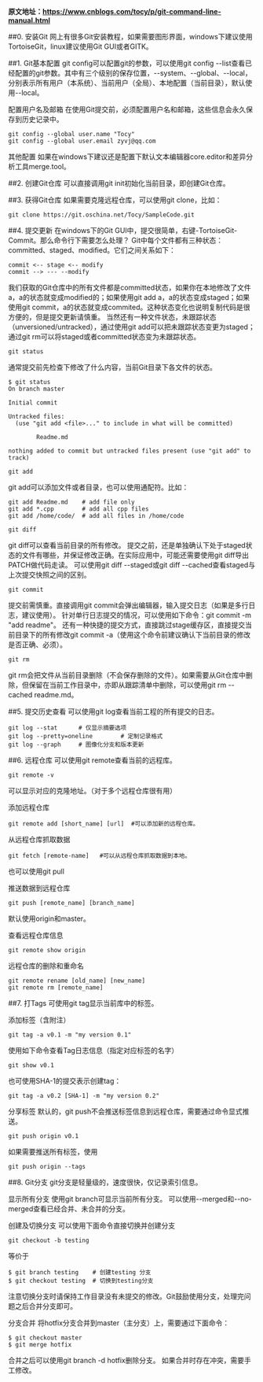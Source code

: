 **原文地址：https://www.cnblogs.com/tocy/p/git-command-line-manual.html**

##0. 安装Git
网上有很多Git安装教程，如果需要图形界面，windows下建议使用TortoiseGit，linux建议使用Git GUI或者GITK。

##1. Git基本配置
git config可以配置git的参数，可以使用git config --list查看已经配置的git参数。其中有三个级别的保存位置，--system、--global、--local，分别表示所有用户（本系统）、当前用户（全局）、本地配置（当前目录），默认使用--local。

配置用户名及邮箱
在使用Git提交前，必须配置用户名和邮箱，这些信息会永久保存到历史记录中。
```git
git config --global user.name "Tocy"
git config --global user.email zyvj@qq.com
```

其他配置
如果在windows下建议还是配置下默认文本编辑器core.editor和差异分析工具merge.tool。

##2. 创建Git仓库
可以直接调用git init初始化当前目录，即创建Git仓库。

##3. 获得Git仓库
如果需要克隆远程仓库，可以使用git clone，比如：
```git
git clone https://git.oschina.net/Tocy/SampleCode.git
```
##4. 提交更新
在windows下的Git GUI中，提交很简单，右键-TortoiseGit-Commit。那么命令行下需要怎么处理？
Git中每个文件都有三种状态：committed、staged、modified。它们之间关系如下：
```git
commit <-- stage <-- modify
commit --> --- --modify
```

我们获取的Git仓库中的所有文件都是committed状态，如果你在本地修改了文件a，a的状态就变成modified的；如果使用git add a，a的状态变成staged；如果使用git commit，a的状态就变成commited。这种状态变化也说明复制代码是很方便的，但是提交更新请慎重。
当然还有一种文件状态，未跟踪状态（unversioned/untracked），通过使用git add可以把未跟踪状态变更为staged；通过git rm可以将staged或者committed状态变为未跟踪状态。
```git
git status
```
通常提交前先检查下修改了什么内容，当前Git目录下各文件的状态。
```git
$ git status
On branch master

Initial commit

Untracked files:
  (use "git add <file>..." to include in what will be committed)

        Readme.md

nothing added to commit but untracked files present (use "git add" to track)
```
```git
git add
```
git add可以添加文件或者目录，也可以使用通配符。比如：
```git
git add Readme.md    # add file only
git add *.cpp        # add all cpp files
git add /home/code/  # add all files in /home/code
```
```git
git diff
```
git diff可以查看当前目录的所有修改。
提交之前，还是单独确认下处于staged状态的文件有哪些，并保证修改正确。在实际应用中，可能还需要使用git diff导出PATCH做代码走读。
可以使用git diff --staged或git diff --cached查看staged与上次提交快照之间的区别。
```git
git commit
```
提交前需慎重。直接调用git commit会弹出编辑器，输入提交日志（如果是多行日志，建议使用）。
针对单行日志提交的情况，可以使用如下命令：git commit -m "add readme"。
还有一种快捷的提交方式，直接跳过stage缓存区，直接提交当前目录下的所有修改git commit -a（使用这个命令前建议确认下当前目录的修改是否正确、必须）。
```git
git rm
```
git rm会把文件从当前目录删除（不会保存删除的文件）。如果需要从Git仓库中删除，但保留在当前工作目录中，亦即从跟踪清单中删除，可以使用git rm --cached readme.md。

##5. 提交历史查看
可以使用git log查看当前工程的所有提交的日志。
```git
git log --stat      # 仅显示摘要选项
git log --pretty=oneline        # 定制记录格式
git log --graph     # 图像化分支和版本更新
```

##6. 远程仓库
可以使用git remote查看当前的远程库。
```git
git remote -v
```
可以显示对应的克隆地址。（对于多个远程仓库很有用）

添加远程仓库
```git
git remote add [short_name] [url]  #可以添加新的远程仓库。
```
从远程仓库抓取数据
```git
git fetch [remote-name]   #可以从远程仓库抓取数据到本地。
```
也可以使用git pull

推送数据到远程仓库
```git
git push [remote_name] [branch_name]
```
默认使用origin和master。

查看远程仓库信息
```git
git remote show origin
```
远程仓库的删除和重命名
```git
git remote rename [old_name] [new_name]
git remote rm [remote_name]
```
##7. 打Tags
可使用git tag显示当前库中的标签。

添加标签（含附注）
```git
git tag -a v0.1 -m "my version 0.1"
```
使用如下命令查看Tag日志信息（指定对应标签的名字）
```git
git show v0.1
```
也可使用SHA-1的提交表示创建tag：
```git
git tag -a v0.2 [SHA-1] -m "my version 0.2"
```
分享标签
默认的，git push不会推送标签信息到远程仓库，需要通过命令显式推送。
```git
git push origin v0.1
```
如果需要推送所有标签，使用
```git
git push origin --tags
```
##8. Git分支
git分支是轻量级的，速度很快，仅记录索引信息。

显示所有分支
使用git branch可显示当前所有分支。
可以使用--merged和--no-merged查看已经合并、未合并的分支。

创建及切换分支
可以使用下面命令直接切换并创建分支
```git
git checkout -b testing
```
等价于
```git
$ git branch testing    # 创建testing 分支
$ git checkout testing  # 切换到testing分支
```
注意切换分支时请保持工作目录没有未提交的修改。Git鼓励使用分支，处理完问题之后合并分支即可。

分支合并
将hotfix分支合并到master（主分支）上，需要通过下面命令：
```git
$ git checkout master
$ git merge hotfix
```
合并之后可以使用git branch -d hotfix删除分支。
如果合并时存在冲突，需要手工修改。